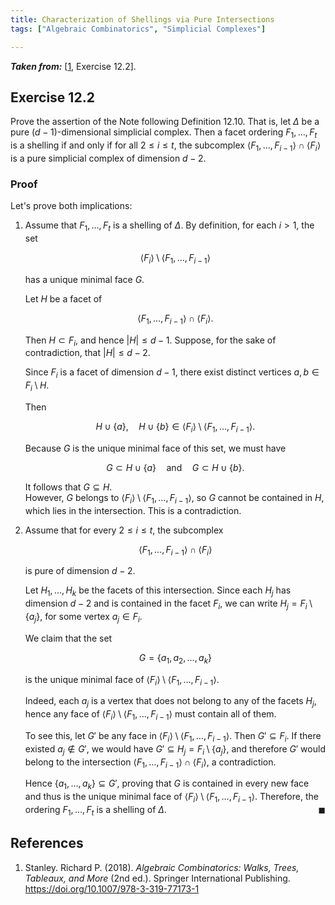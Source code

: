 ```yaml
---
title: Characterization of Shellings via Pure Intersections
tags: ["Algebraic Combinatorics", "Simplicial Complexes"]

---
```


***Taken from:*** \[[1](#Stanley2018), Exercise 12.2\].

## Exercise 12.2

Prove the assertion of the Note following Definition 12.10. That is, let $\Delta$ be a pure $(d-1)$-dimensional simplicial complex. Then a facet ordering $F_1, \ldots, F_t$ is a shelling if and only if for all $2 \leq i \leq t$, the subcomplex $\left\langle F_1, \ldots, F_{i-1}\right\rangle \cap\left\langle F_i\right\rangle$ is a pure simplicial complex of dimension $d-2$.

### Proof

Let's prove both implications:

1.  Assume that $F_1, \ldots, F_t$ is a shelling of $\Delta$. By definition, for each $i > 1$, the set

    $$
    \langle F_i \rangle \setminus \langle F_1, \ldots, F_{i-1} \rangle
    $$

    has a unique minimal face $G$.

    Let $H$ be a facet of 

    $$
    \langle F_1, \ldots, F_{i-1}\rangle \cap \langle F_i\rangle.
    $$

    Then $H \subset F_i$, and hence $\lvert H\rvert \le d-1$. Suppose, for the sake of contradiction, that $\lvert H\rvert \le d-2$.  

    Since $F_i$ is a facet of dimension $d-1$, there exist distinct vertices 
    $a,b \in F_i \setminus H$.  

    Then

    $$
    H \cup \{a\}, \quad H \cup \{b\} \in 
    \langle F_i\rangle \setminus \langle F_1, \ldots, F_{i-1}\rangle.
    $$

    Because $G$ is the unique minimal face of this set, we must have

    $$
    G \subset H \cup \{a\} \quad \text{and} \quad G \subset H \cup \{b\}.
    $$

    It follows that $G \subseteq H$.  
    However, $G$ belongs to $\langle F_i\rangle \setminus \langle F_1, \ldots, F_{i-1}\rangle$, so $G$ cannot be contained in $H$, which lies in the intersection. 
    This is a contradiction.

2.  Assume that for every $2 \le i \le t$, the subcomplex
    
    $$
    \langle F_1, \ldots, F_{i-1}\rangle \cap \langle F_i\rangle
    $$
    
    is pure of dimension $d-2$.  
    
    Let $H_1, \ldots, H_k$ be the facets of this intersection. Since each $H_j$ has dimension $d-2$ and is contained in the facet $F_i$, we can write $H_j = F_i \setminus \lbrace a_j\rbrace$, for some vertex $a_j \in F_i$.
    
    We claim that the set
    
    $$
    G = \{a_1, a_2, \ldots, a_k\}
    $$
    
    is the unique minimal face of 
    $\langle F_i\rangle \setminus \langle F_1, \ldots, F_{i-1}\rangle$.

    Indeed, each $a_j$ is a vertex that does not belong to any of the facets $H_j$, hence any face of $\langle F_i\rangle \setminus \langle F_1, \ldots, F_{i-1}\rangle$ must contain all of them.

    To see this, let $G'$ be any face in $\langle F_i\rangle \setminus \langle F_1, \ldots, F_{i-1}\rangle$. Then $G' \subseteq F_i$. If there existed $a_j \notin G'$, we would have $G' \subseteq H_j = F_i \setminus \lbrace a_j \rbrace$, and therefore $G'$ would belong to the intersection $\langle F_1, \ldots, F_{i-1}\rangle \cap \langle F_i\rangle$, a contradiction.

    Hence $\lbrace a_1, \ldots, a_k\rbrace \subseteq G'$, proving that $G$ is contained in every new face and thus is the unique minimal face of $\langle F_i\rangle \setminus \langle F_1, \ldots, F_{i-1}\rangle$. Therefore, the ordering $F_1, \ldots, F_t$ is a shelling of $\Delta$. <span style="float: right;">$\blacksquare$</span>


## References

1. <a id="Stanley2018"></a> Stanley. Richard P. (2018). *Algebraic Combinatorics: Walks, Trees, Tableaux, and More* (2nd ed.). Springer International Publishing. <a href="https://doi.org/10.1007/978-3-319-77173-1" target="_blank">https://doi.org/10.1007/978-3-319-77173-1</a>